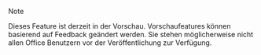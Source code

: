 > [!NOTE]
> Dieses Feature ist derzeit in der Vorschau. Vorschaufeatures können basierend auf Feedback geändert werden. Sie stehen möglicherweise nicht allen Office Benutzern vor der Veröffentlichung zur Verfügung.